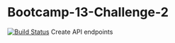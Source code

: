 # Bootcamp-13-Challenge-2
[![Build Status](https://travis-ci.com/VivianDoreen/Bootcamp-13-Challenge-2.svg?branch=feature)](https://travis-ci.com/VivianDoreen/Bootcamp-13-Challenge-2)
Create API endpoints
